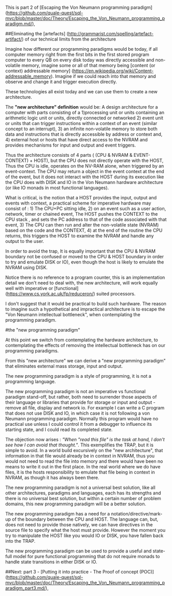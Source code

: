 This is part 2 of [Escaping the Von Neumann programming paradigm] (https://github.com/quale-quest/sql-mvc/blob/master/doc/Theory/Escaping_the_Von_Neumann_programming_paradigm.md/),

##Eliminating the [artefacts] (http://grammarist.com/spelling/artefact-artifact/) of our technical limits from the architecture

Imagine how different our programming paradigms would be today, if all computer memory right from the first bits in the first stored program computer to every QB on every disk today was directly accessible and non-volatile memory, imagine some or all of that memory being [content (or context) addressable memory] (https://en.wikipedia.org/wiki/Content-addressable_memory). Imagine if we could reach into that memory and observe and change it and trigger execution directly.

These technologies all exist today and we can use them to create a new architecture.

The **"new architecture" definition** would be:
A design architecture for a computer with parts consisting of a 1)processing unit or units containing an arithmetic logic unit or units, directly connected or networked 2) event unit or units that can trigger instructions within a context of an event (similar concept to an interrupt), 3) an infinite non-volatile memory to store both data and instructions that is directly accessible by address or context and, 4) external host or hosts that have direct access to the NVRAM and provides mechanisms for input and output and event triggers.

Thus the architecture consists of 4 parts ( (CPU & NVRAM & EVENT-CONTEXT) + HOST), but the CPU does not directly operate with the HOST, Thus the CPU is idle, operates on the NV-RAM alone, when triggered by an event-context. The CPU may return a object in the event context at the end of the event, but it does not interact with the HOST during its execution like the CPU does with DISK and IO in the Von Neumann hardware architecture (or like IO monads in most functional languages). 

What is critical, is the notion that a HOST provides the input, output and events with context, a practical scheme for imperative hardware may consist of : 1) The CPU+PC sitting idle, 2) on an event such as a user action, network, timer or chained event, The HOST pushes the CONTEXT to the CPU stack , and sets the PC address to that of the code associated with that event, 3) The CPU can then run and alter the non-volatile state (NVRAM) based on the code and the CONTEXT, 4) at the end of the routine the CPU returns, this triggers the HOST to examine the NVRAM and handle any output to the user.

In order to avoid the trap, It is equally important that the CPU & NVRAM boundary not be confused or moved to the CPU & HOST boundary in order to try and emulate DISK or IO), even though the host is likely to emulate the NVRAM using DISK.

Notice there is no reference to a program counter, this is an implementation detail we don't need to deal with, the new architecture, will work equally well with imperative or [functional] (https://www.cs.york.ac.uk/fp/reduceron/) suited processors.

I don't suggest that it would be practical to build such hardware. The reason to imagine such a hypothetical and impractical architecture is to escape the "Von Neumann intellectual bottleneck", when contemplating the programming paradigm.


#the "new programming paradigm"

At this point we switch from contemplating the hardware architecture, to contemplating the effects of removing the intellectual bottleneck has on our programming paradigms.

From this "new architecture" we can derive a "new programming paradigm" that eliminates external mass storage, input and output. 

The new programming paradigm is a style of programming, it is not a programming language.

The new programming paradigm is not an imperative vs functional paradigm stand-off, but rather, both need to surrender those aspects of their language or libraries that provide for storage or input and output - remove all file, display and network io. For example I can write a C program that does not use DISK and IO, in which case it is not following a von Neumann programming paradigm. Normally this program would have no practical use unless I could control it from a debugger to influence its starting state, and I could read its completed state.

The objection now arises : *"When "read this file" is the task at hand, I don't see how I can avoid that thought."*. This exemplifies the TRAP, but it is simple to avoid. In a world build excursively on the "new architecture", that information in that file would already be in context in NVRAM, thus you would not need to read the file into memory and there would have been no means to write it out in the first place. In the real world where we do have files, it is the hosts responsibility to emulate that file being in context in NVRAM, as though it has always been there.

The new programming paradigm is not a universal best solution, like all other architectures, paradigms and languages, each has its strengths and there is no universal best solution, but within a certain number of problem domains, this new programming paradigm will be a better solution.

The new programming paradigm has a need for a notation/directive/mark-up of the boundary between the CPU and HOST. The language can, but, does not need to provide those natively, we can have directives in the source file to specify what the host must provide. However the moment you try to manipulate the HOST like you would IO or DISK, you have fallen back into the TRAP.

The new programming paradigm can be used to provide a useful and state-full model for pure functional programming that do not require monads to handle state transitions in either DISK or IO.

##Next: part 3 - [Putting it into practice - The Proof of concept (POC)] (https://github.com/quale-quest/sql-mvc/blob/master/doc/Theory/Escaping_the_Von_Neumann_programming_paradigm_part3.md/),


[1]: https://web.stanford.edu/class/cs242/readings/backus.pdf "Can Programming Be Liberated from the Von Neumann Style?"
[2]: http://ieeexplore.ieee.org/xpl/articleDetails.jsp?reload=true&arnumber=4063250
[3]: https://en.wikipedia.org/wiki/Content-addressable_memory
[4]: http://thoughts.davisjeff.com/2011/09/25/sql-the-successful-cousin-of-haskell/
[5]: https://en.wikibooks.org/wiki/Haskell/Simple_input_and_output
[6]: https://en.wikipedia.org/wiki/Von_Neumann_programming_languages
[7]: https://en.wikipedia.org/wiki/Von_Neumann_architecture

